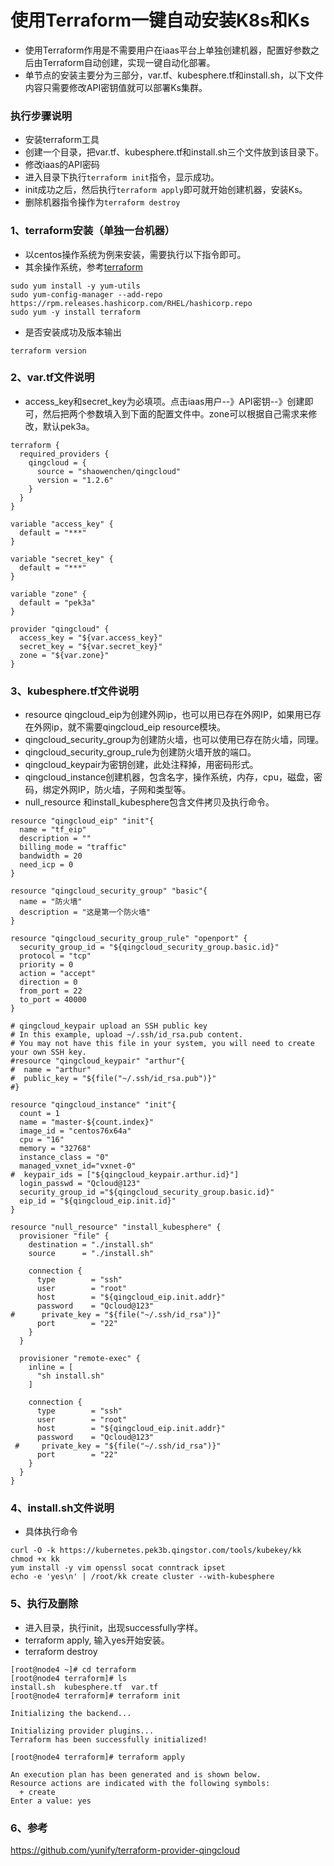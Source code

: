 # 使用Terraform一键自动安装K8s和Ks

* 使用Terraform作用是不需要用户在iaas平台上单独创建机器，配置好参数之后由Terraform自动创建，实现一键自动化部署。
* 单节点的安装主要分为三部分，var.tf、kubesphere.tf和install.sh，以下文件内容只需要修改API密钥值就可以部署Ks集群。

### 执行步骤说明
* 安装terraform工具
* 创建一个目录，把var.tf、kubesphere.tf和install.sh三个文件放到该目录下。
* 修改iaas的API密码
* 进入目录下执行`terraform init`指令，显示成功。
* init成功之后，然后执行`terraform apply`即可就开始创建机器，安装Ks。
* 删除机器指令操作为`terraform destroy`

### 1、terraform安装（单独一台机器）
* 以centos操作系统为例来安装，需要执行以下指令即可。
* 其余操作系统，参考[terraform](https://learn.hashicorp.com/tutorials/terraform/install-cli?in=terraform/aws-get-started)

```
sudo yum install -y yum-utils
sudo yum-config-manager --add-repo https://rpm.releases.hashicorp.com/RHEL/hashicorp.repo
sudo yum -y install terraform
```
* 是否安装成功及版本输出

`terraform version`

### 2、var.tf文件说明
* access_key和secret_key为必填项。点击iaas用户--》API密钥--》创建即可，然后把两个参数填入到下面的配置文件中。zone可以根据自己需求来修改，默认pek3a。

```
terraform {
  required_providers {
    qingcloud = {
      source = "shaowenchen/qingcloud"
      version = "1.2.6"
    }
  }
}

variable "access_key" {
  default = "***"
}

variable "secret_key" {
  default = "***"
}

variable "zone" {
  default = "pek3a"
}

provider "qingcloud" {
  access_key = "${var.access_key}"
  secret_key = "${var.secret_key}"
  zone = "${var.zone}"
}
```

### 3、kubesphere.tf文件说明
* resource qingcloud_eip为创建外网ip，也可以用已存在外网IP，如果用已存在外网ip，就不需要qingcloud_eip resource模块。
* qingcloud_security_group为创建防火墙，也可以使用已存在防火墙，同理。
* qingcloud_security_group_rule为创建防火墙开放的端口。
* qingcloud_keypair为密钥创建，此处注释掉，用密码形式。
* qingcloud_instance创建机器，包含名字，操作系统，内存，cpu，磁盘，密码，绑定外网IP，防火墙，子网和类型等。
* null_resource 和install_kubesphere包含文件拷贝及执行命令。

```
resource "qingcloud_eip" "init"{
  name = "tf_eip"
  description = ""
  billing_mode = "traffic"
  bandwidth = 20
  need_icp = 0
}

resource "qingcloud_security_group" "basic"{
  name = "防火墙"
  description = "这是第一个防火墙"
}

resource "qingcloud_security_group_rule" "openport" {
  security_group_id = "${qingcloud_security_group.basic.id}"
  protocol = "tcp"
  priority = 0
  action = "accept"
  direction = 0
  from_port = 22
  to_port = 40000
}

# qingcloud_keypair upload an SSH public key
# In this example, upload ~/.ssh/id_rsa.pub content.
# You may not have this file in your system, you will need to create your own SSH key.
#resource "qingcloud_keypair" "arthur"{
#  name = "arthur"
#  public_key = "${file("~/.ssh/id_rsa.pub")}"
#}

resource "qingcloud_instance" "init"{
  count = 1
  name = "master-${count.index}"
  image_id = "centos76x64a"
  cpu = "16"
  memory = "32768"
  instance_class = "0"
  managed_vxnet_id="vxnet-0"
#  keypair_ids = ["${qingcloud_keypair.arthur.id}"]
  login_passwd = "Qcloud@123"
  security_group_id ="${qingcloud_security_group.basic.id}"
  eip_id = "${qingcloud_eip.init.id}"
}

resource "null_resource" "install_kubesphere" {
  provisioner "file" {
    destination = "./install.sh"
    source      = "./install.sh"

    connection {
      type        = "ssh"
      user        = "root"
      host        = "${qingcloud_eip.init.addr}"
      password    = "Qcloud@123"
#      private_key = "${file("~/.ssh/id_rsa")}"
      port        = "22"
    }
  }

  provisioner "remote-exec" {
    inline = [
      "sh install.sh"
    ]

    connection {
      type        = "ssh"
      user        = "root"
      host        = "${qingcloud_eip.init.addr}"
      password    = "Qcloud@123"
 #     private_key = "${file("~/.ssh/id_rsa")}"
      port        = "22"
    }
  }
}
```

### 4、install.sh文件说明
* 具体执行命令

```
curl -O -k https://kubernetes.pek3b.qingstor.com/tools/kubekey/kk
chmod +x kk
yum install -y vim openssl socat conntrack ipset
echo -e 'yes\n' | /root/kk create cluster --with-kubesphere
```

### 5、执行及删除
* 进入目录，执行init，出现successfully字样。
* terraform apply, 输入yes开始安装。
* terraform destroy

```
[root@node4 ~]# cd terraform
[root@node4 terraform]# ls
install.sh  kubesphere.tf  var.tf
[root@node4 terraform]# terraform init

Initializing the backend...

Initializing provider plugins...
Terraform has been successfully initialized!

[root@node4 terraform]# terraform apply

An execution plan has been generated and is shown below.
Resource actions are indicated with the following symbols:
  + create
Enter a value: yes
```

### 6、参考
https://github.com/yunify/terraform-provider-qingcloud